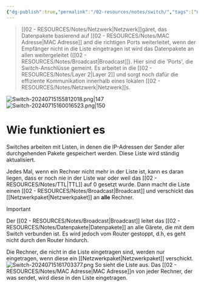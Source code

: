 ```yaml
---
{"dg-publish":true,"permalink":"/02-resources/notes/switch/","tags":["netzwerk","hardware","LF09","LF03","prüfungsrelevant"],"updated":"2024-07-23T10:12:36.000+02:00"}
---
```


> [[02 - RESOURCES/Notes/Netzwerk\|Netzwerk]]gäret, das Datenpakete basierend auf [[02 - RESOURCES/Notes/MAC Adresse\|MAC Adresse]] and die richtigen Ports weiterleitet, wenn der Empfänger nicht in die Liste eingetragen ist wird das Datenpakete an allen weitergeleitet ([[02 - RESOURCES/Notes/Broadcast\|Broadcast]]). Hier sind die 'Ports', die Switch-Anschlüsse gemeint.
> Es arbeitet in die [[02 - RESOURCES/Notes/Layer 2\|Layer 2]] und sorgt noch dafür die effiziente Kommunikation innerhalb eines lokalen [[02 - RESOURCES/Notes/Netzwerk\|Netzwerk]]s.

![Switch-20240715155812018.png|147](/img/user/02%20-%20RESOURCES/Files/Switch-20240715155812018.png) ![Switch-20240715160016523.png|150](/img/user/02%20-%20RESOURCES/Files/Switch-20240715160016523.png)



# Wie funktioniert es

Switches arbeiten mit Listen, in denen die IP-Adressen der Sender aller durchgehenden Pakete gespeichert werden. Diese Liste wird ständig aktualisiert.

Jedes Mal, wenn ein Rechner nicht mehr in der Liste ist, kann es daran liegen, dass er noch nie in der Liste war oder weil das [[02 - RESOURCES/Notes/TTL\|TTL]] auf 0 gesetzt wurde. Dann macht die Liste einen [[02 - RESOURCES/Notes/Broadcast\|Broadcast]] und verschickt das [[Netzwerkpaket\|Netzwerkpaket]] an **alle** Rechner.

>[!important] 
>Der [[02 - RESOURCES/Notes/Broadcast\|Broadcast]] leitet das [[02 - RESOURCES/Notes/Datenpakete\|Datenpakete]] an alle Gärete, die mit dem Switch verbunden ist. 
>Es wird jedoch vom  Router gestoppt, d.h, es geht nicht durch den Router hindurch.

Die Rechner, die nicht in die Liste eingetragen sind, werden nur eingetragen, wenn diese ein [[Netzwerkpaket\|Netzwerkpaket]] verschickt.
![Switch-20240715161703377.png](/img/user/02%20-%20RESOURCES/Files/Switch-20240715161703377.png)
So sieht die Liste aus. Das [[02 - RESOURCES/Notes/MAC Adresse\|MAC Adresse]]n von jeder Rechner, der was sendet, wird diese in den Liste eingetragen.